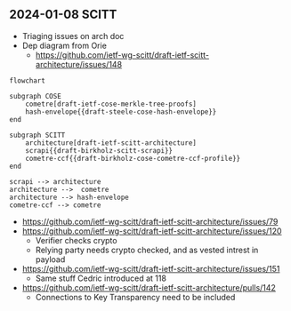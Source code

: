 ## 2024-01-08 SCITT

- Triaging issues on arch doc
- Dep diagram from Orie
  - https://github.com/ietf-wg-scitt/draft-ietf-scitt-architecture/issues/148

```mermaid
flowchart 
    
subgraph COSE
    cometre[draft-ietf-cose-merkle-tree-proofs]
    hash-envelope{{draft-steele-cose-hash-envelope}}
end

subgraph SCITT
    architecture[draft-ietf-scitt-architecture]
    scrapi{{draft-birkholz-scitt-scrapi}}
    cometre-ccf{{draft-birkholz-cose-cometre-ccf-profile}}
end

scrapi --> architecture
architecture -->  cometre
architecture --> hash-envelope
cometre-ccf --> cometre
```

- https://github.com/ietf-wg-scitt/draft-ietf-scitt-architecture/issues/79
- https://github.com/ietf-wg-scitt/draft-ietf-scitt-architecture/issues/120
  - Verifier checks crypto
  - Relying party needs crypto checked, and as vested intrest in payload
- https://github.com/ietf-wg-scitt/draft-ietf-scitt-architecture/issues/151
  - Same stuff Cedric introduced at 118
- https://github.com/ietf-wg-scitt/draft-ietf-scitt-architecture/pulls/142
  - Connections to Key Transparency need to be included
